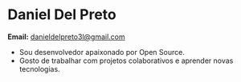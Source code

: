 # Daniel Del Preto

**Email:** danieldelpreto3l@gmail.com

- Sou desenvolvedor apaixonado por Open Source.
- Gosto de trabalhar com projetos colaborativos e aprender novas tecnologias.
